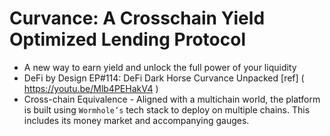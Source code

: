 # Curvance: A Crosschain Yield Optimized Lending Protocol
- A new way to earn yield and unlock the full power of your liquidity
- DeFi by Design EP#114: DeFi Dark Horse Curvance Unpacked [ref] ( https://youtu.be/Mlb4PEHakV4 )
- Cross-chain Equivalence - Aligned with a multichain world, the platform is built using `Wormhole’s` tech stack to deploy on multiple chains. This includes its money market and accompanying gauges.